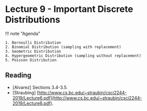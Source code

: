 # Lecture 9 - Important Discrete Distributions

!!! note "Agenda"

    1. Bernoulli Distribution
    2. Binomial Distribution (sampling with replacement)
    3. Geometric Distribution
    4. Hypergeometric Distribution (sampling without replacement)
    5. Poisson Distribution

    
## Reading

* [Alvarez] Sections 3.4-3.5.
* [Straubing] [http://www.cs.bc.edu/~straubin/csci2244-2019/Lecture6.pdf](http://www.cs.bc.edu/~straubin/csci2244-2019/Lecture6.pdf).
